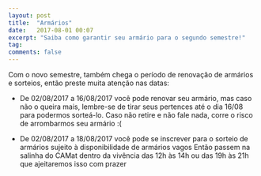 ```yaml
---
layout: post
title:  "Armários"
date:   2017-08-01 00:07
excerpt: "Saiba como garantir seu armário para o segundo semestre!"
tag:
comments: false 
---
```

Com o novo semestre, também chega o
período de renovação de armários e sorteios,
então preste muita atenção nas datas:

- De 02/08/2017 a 16/08/2017 você pode
renovar seu armário, mas caso não o queira
mais, lembre-se de tirar seus pertences até o dia
16/08 para podermos sorteá-lo. Caso não retire
e não fale nada, corre o risco de arrombarmos
seu armário :(

- De 02/08/2017 a 18/08/2017 você pode se
inscrever para o sorteio de armários sujeito à
disponibilidade de armários vagos
Então passem na salinha do CAMat
dentro da vivência das 12h às 14h ou das 19h
às 21h que ajeitaremos isso com prazer
